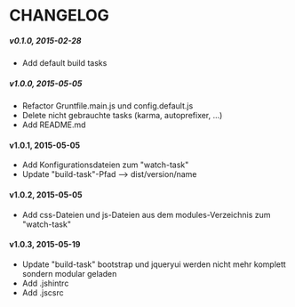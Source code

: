 # CHANGELOG

##### v0.1.0, 2015-02-28
- Add default build tasks

##### v1.0.0, 2015-05-05
- Refactor Gruntfile.main.js und config.default.js
- Delete nicht gebrauchte tasks (karma, autoprefixer, ...)
- Add README.md

#### v1.0.1, 2015-05-05
- Add Konfigurationsdateien zum "watch-task"
- Update "build-task"-Pfad --> dist/version/name

#### v1.0.2, 2015-05-05
- Add css-Dateien und js-Dateien aus dem modules-Verzeichnis zum "watch-task"

#### v1.0.3, 2015-05-19
- Update "build-task" bootstrap und jqueryui werden nicht mehr komplett sondern modular geladen
- Add .jshintrc
- Add .jscsrc
